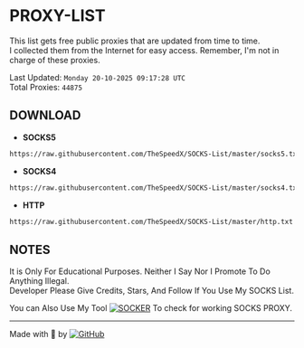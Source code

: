 
# PROXY-LIST

This list gets free public proxies that are updated from time to time.  
I collected them from the Internet for easy access. Remember, I'm not in charge of these proxies.

Last Updated: `Monday 20-10-2025 09:17:28 UTC`  
Total Proxies: `44875`  

## DOWNLOAD

- **SOCKS5**

```bash
https://raw.githubusercontent.com/TheSpeedX/SOCKS-List/master/socks5.txt
```

- **SOCKS4**

```bash
https://raw.githubusercontent.com/TheSpeedX/SOCKS-List/master/socks4.txt
```

- **HTTP**

```bash
https://raw.githubusercontent.com/TheSpeedX/SOCKS-List/master/http.txt
```


## NOTES

It is Only For Educational Purposes. Neither I Say Nor I Promote To Do Anything Illegal.  
Developer Please Give Credits, Stars, And Follow If You Use My SOCKS List.  

You can Also Use My Tool [![SOCKER](https://img.shields.io/badge/TheSpeedX-SOCKER-red)](https://github.com/TheSpeedX/socker) To check for working SOCKS PROXY.

---
Made with 🐍 by [![GitHub](https://img.shields.io/badge/GitHub-TheSpeedX-red)](https://github.com/TheSpeedX)
